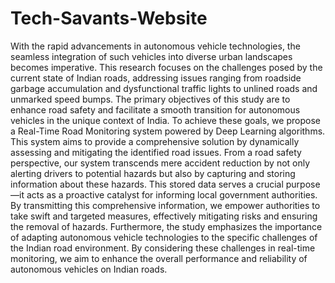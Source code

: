 # Tech-Savants-Website

With the rapid advancements in autonomous vehicle technologies, the seamless integration of such vehicles  into  diverse  urban  landscapes  becomes imperative. This research focuses on the challenges posed by the current state of Indian roads, addressing issues ranging  from  roadside  garbage  accumulation  and dysfunctional traffic lights to unlined roads and unmarked speed bumps. The primary objectives of this study are to enhance road safety and facilitate a smooth transition for autonomous vehicles in the unique context of India.
To achieve these goals, we propose a Real-Time Road  Monitoring  system  powered  by  Deep  Learning algorithms. This system aims to provide a comprehensive solution  by  dynamically  assessing  and  mitigating  the identified road issues. 
From  a  road  safety  perspective,  our  system transcends mere accident reduction by not only alerting drivers to potential hazards but also by capturing and storing information about these hazards. This stored data serves a crucial purpose—it acts as a proactive catalyst for  informing  local  government  authorities.  By transmitting  this  comprehensive  information,  we empower authorities to take swift and targeted measures, effectively mitigating risks and ensuring the removal of hazards. 
Furthermore, the study emphasizes the importance of adapting autonomous vehicle technologies to the specific challenges  of  the  Indian  road  environment.  By considering these challenges in real-time monitoring, we aim to enhance the overall performance and reliability of autonomous vehicles on Indian roads. 
